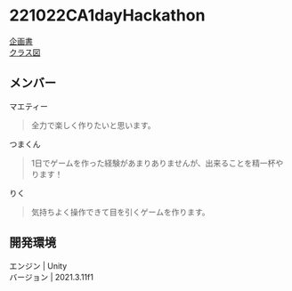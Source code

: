 # 221022CA1dayHackathon
[企画書](https://electric-bonobo-e0a.notion.site/1Day-92c425e7e3da470e9b2c569398dfd7f4)<br>
[クラス図](https://app.diagrams.net/#HRyoMaeda2525%2F221022CA1dayHackathon%2Fmain%2F%E5%90%8D%E7%A7%B0%E6%9C%AA%E8%A8%AD%E5%AE%9A%E3%83%95%E3%82%A1%E3%82%A4%E3%83%AB.drawio)<br>
## メンバー
マエティー
> 全力で楽しく作りたいと思います。

つまくん
> 1日でゲームを作った経験があまりありませんが、出来ることを精一杯やります！

りく
> 気持ちよく操作できて目を引くゲームを作ります。

## 開発環境
エンジン | Unity<br>
バージョン | 2021.3.11f1<br>

